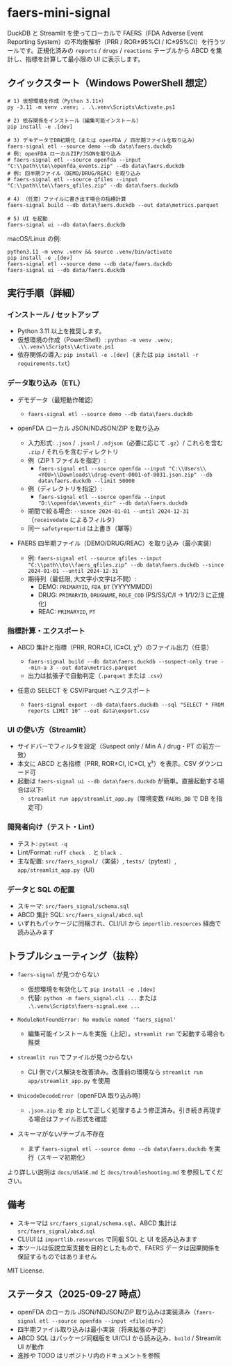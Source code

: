 # faers-mini-signal

DuckDB と Streamlit を使ってローカルで FAERS（FDA Adverse Event Reporting System）の不均衡解析（PRR / ROR±95%CI / IC±95%CI）を行うツールです。正規化済みの `reports` / `drugs` / `reactions` テーブルから ABCD を集計し、指標を計算して最小限の UI に表示します。

## クイックスタート（Windows PowerShell 想定）

```
# 1) 仮想環境を作成（Python 3.11+）
py -3.11 -m venv .venv; . .\.venv\Scripts\Activate.ps1

# 2) 依存関係をインストール（編集可能インストール）
pip install -e .[dev]

# 3) デモデータでDB初期化（または openFDA / 四半期ファイルを取り込み）
faers-signal etl --source demo --db data\faers.duckdb
# 例: openFDA ローカルZIP/JSONを取り込み
# faers-signal etl --source openfda --input "C:\\path\\to\\openfda_events.zip" --db data\faers.duckdb
# 例: 四半期ファイル（DEMO/DRUG/REAC）を取り込み
# faers-signal etl --source qfiles --input "C:\\path\\to\\faers_qfiles.zip" --db data\faers.duckdb

# 4) （任意）ファイルに書き出す場合の指標計算
faers-signal build --db data\faers.duckdb --out data\metrics.parquet

# 5) UI を起動
faers-signal ui --db data\faers.duckdb
```

macOS/Linux の例:

```
python3.11 -m venv .venv && source .venv/bin/activate
pip install -e .[dev]
faers-signal etl --source demo --db data/faers.duckdb
faers-signal ui --db data/faers.duckdb
```

## 実行手順（詳細）

### インストール / セットアップ

- Python 3.11 以上を推奨します。
- 仮想環境の作成（PowerShell）: `python -m venv .venv; .\\.venv\\Scripts\\Activate.ps1`
- 依存関係の導入: `pip install -e .[dev]`（または `pip install -r requirements.txt`）

### データ取り込み（ETL）

- デモデータ（最短動作確認）
  - `faers-signal etl --source demo --db data\faers.duckdb`

- openFDA ローカル JSON/NDJSON/ZIP を取り込み
  - 入力形式: `.json` / `.jsonl` / `.ndjson`（必要に応じて `.gz`）/ これらを含む `.zip` / それらを含むディレクトリ
  - 例（ZIP 1 ファイルを指定）:
    - `faers-signal etl --source openfda --input "C:\\Users\\<YOU>\\Downloads\\drug-event-0001-of-0031.json.zip" --db data\faers.duckdb --limit 50000`
  - 例（ディレクトリを指定）:
    - `faers-signal etl --source openfda --input "D:\\openfda\\events_dir" --db data\faers.duckdb`
  - 期間で絞る場合: `--since 2024-01-01 --until 2024-12-31`（`receivedate` によるフィルタ）
  - 同一 `safetyreportid` は上書き（冪等）

- FAERS 四半期ファイル（DEMO/DRUG/REAC）を取り込み（最小実装）
  - 例: `faers-signal etl --source qfiles --input "C:\\path\\to\\faers_qfiles.zip" --db data\faers.duckdb --since 2024-01-01 --until 2024-12-31`
  - 期待列（最低限, 大文字小文字は不問）:
    - DEMO: `PRIMARYID`, `FDA_DT` (YYYYMMDD)
    - DRUG: `PRIMARYID`, `DRUGNAME`, `ROLE_COD` (PS/SS/C/I → 1/1/2/3 に正規化)
    - REAC: `PRIMARYID`, `PT`

### 指標計算・エクスポート

- ABCD 集計と指標（PRR, ROR±CI, IC±CI, χ²）のファイル出力（任意）
  - `faers-signal build --db data\faers.duckdb --suspect-only true --min-a 3 --out data\metrics.parquet`
  - 出力は拡張子で自動判定（`.parquet` または `.csv`）

- 任意の SELECT を CSV/Parquet へエクスポート
  - `faers-signal export --db data\faers.duckdb --sql "SELECT * FROM reports LIMIT 10" --out data\export.csv`

### UI の使い方（Streamlit）

- サイドバーでフィルタを設定（Suspect only / Min A / drug・PT の前方一致）
- 本文に ABCD と各指標（PRR, ROR±CI, IC±CI, χ²）を表示。CSV ダウンロード可
- 起動は `faers-signal ui --db data\faers.duckdb` が簡単。直接起動する場合は以下:
  - `streamlit run app/streamlit_app.py`（環境変数 `FAERS_DB` で DB を指定可）

### 開発者向け（テスト・Lint）

- テスト: `pytest -q`
- Lint/Format: `ruff check .` と `black .`
- 主な配置: `src/faers_signal/`（実装）, `tests/`（pytest）, `app/streamlit_app.py`（UI）

### データと SQL の配置

- スキーマ: `src/faers_signal/schema.sql`
- ABCD 集計 SQL: `src/faers_signal/abcd.sql`
- いずれもパッケージに同梱され、CLI/UI から `importlib.resources` 経由で読み込みます

## トラブルシューティング（抜粋）

- `faers-signal` が見つからない
  - 仮想環境を有効化して `pip install -e .[dev]`
  - 代替: `python -m faers_signal.cli ...` または `.\.venv\Scripts\faers-signal.exe ...`

- `ModuleNotFoundError: No module named 'faers_signal'`
  - 編集可能インストールを実施（上記）。`streamlit run` で起動する場合も推奨

- `streamlit run` でファイルが見つからない
  - CLI 側でパス解決を改善済み。改善前の環境なら `streamlit run app/streamlit_app.py` を使用

- `UnicodeDecodeError`（openFDA 取り込み時）
  - `.json.zip` を zip として正しく処理するよう修正済み。引き続き再現する場合はファイル形式を確認

- スキーマがない/テーブル不存在
  - まず `faers-signal etl --source demo --db data\faers.duckdb` を実行（スキーマ初期化）

より詳しい説明は `docs/USAGE.md` と `docs/troubleshooting.md` を参照してください。

## 備考
- スキーマは `src/faers_signal/schema.sql`、ABCD 集計は `src/faers_signal/abcd.sql`
- CLI/UI は `importlib.resources` で同梱 SQL と UI を読み込みます
- 本ツールは仮説立案支援を目的としたもので、FAERS データは因果関係を保証するものではありません

MIT License.

## ステータス（2025-09-27 時点）
- openFDA のローカル JSON/NDJSON/ZIP 取り込みは実装済み（`faers-signal etl --source openfda --input <file|dir>`）
- 四半期ファイル取り込みは最小実装（将来拡張の予定）
- ABCD SQL はパッケージ同梱版を UI/CLI から読み込み、`build` / Streamlit UI が動作
- 進捗や TODO はリポジトリ内のドキュメントを参照

